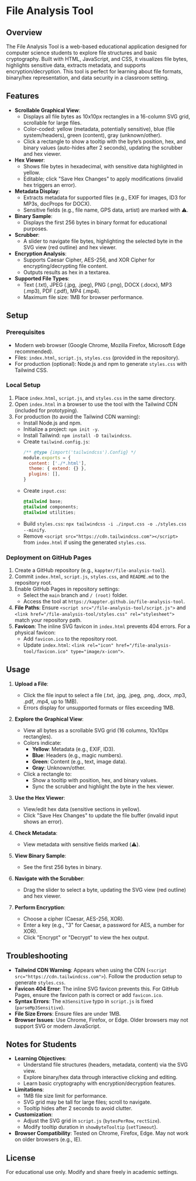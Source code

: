 # File Analysis Tool

## Overview

The File Analysis Tool is a web-based educational application designed for computer science students to explore file structures and basic cryptography. Built with HTML, JavaScript, and CSS, it visualizes file bytes, highlights sensitive data, extracts metadata, and supports encryption/decryption. This tool is perfect for learning about file formats, binary/hex representation, and data security in a classroom setting.

## Features

- **Scrollable Graphical View**:
  - Displays all file bytes as 10x10px rectangles in a 16-column SVG grid, scrollable for large files.
  - Color-coded: yellow (metadata, potentially sensitive), blue (file system/headers), green (content), gray (unknown/other).
  - Click a rectangle to show a tooltip with the byte’s position, hex, and binary values (auto-hides after 2 seconds), updating the scrubber and hex viewer.
- **Hex Viewer**:
  - Shows file bytes in hexadecimal, with sensitive data highlighted in yellow.
  - Editable; click "Save Hex Changes" to apply modifications (invalid hex triggers an error).
- **Metadata Display**:
  - Extracts metadata for supported files (e.g., EXIF for images, ID3 for MP3s, docProps for DOCX).
  - Sensitive fields (e.g., file name, GPS data, artist) are marked with ⚠️.
- **Binary Sample**:
  - Displays the first 256 bytes in binary format for educational purposes.
- **Scrubber**:
  - A slider to navigate file bytes, highlighting the selected byte in the SVG view (red outline) and hex viewer.
- **Encryption Analysis**:
  - Supports Caesar Cipher, AES-256, and XOR Cipher for encrypting/decrypting file content.
  - Outputs results as hex in a textarea.
- **Supported File Types**:
  - Text (.txt), JPEG (.jpg, .jpeg), PNG (.png), DOCX (.docx), MP3 (.mp3), PDF (.pdf), MP4 (.mp4).
  - Maximum file size: 1MB for browser performance.

## Setup

### Prerequisites
- Modern web browser (Google Chrome, Mozilla Firefox, Microsoft Edge recommended).
- Files: `index.html`, `script.js`, `styles.css` (provided in the repository).
- For production (optional): Node.js and npm to generate `styles.css` with Tailwind CSS.

### Local Setup
1. Place `index.html`, `script.js`, and `styles.css` in the same directory.
2. Open `index.html` in a browser to use the tool with the Tailwind CDN (included for prototyping).
3. For production (to avoid the Tailwind CDN warning):
   - Install Node.js and npm.
   - Initialize a project: `npm init -y`.
   - Install Tailwind: `npm install -D tailwindcss`.
   - Create `tailwind.config.js`:
     ```javascript
     /** @type {import('tailwindcss').Config} */
     module.exports = {
       content: ['./*.html'],
       theme: { extend: {} },
       plugins: [],
     }
     ```
   - Create `input.css`:
     ```css
     @tailwind base;
     @tailwind components;
     @tailwind utilities;
     ```
   - Build `styles.css`: `npx tailwindcss -i ./input.css -o ./styles.css --minify`.
   - Remove `<script src="https://cdn.tailwindcss.com"></script>` from `index.html` if using the generated `styles.css`.

### Deployment on GitHub Pages
1. Create a GitHub repository (e.g., `kappter/file-analysis-tool`).
2. Commit `index.html`, `script.js`, `styles.css`, and `README.md` to the repository root.
3. Enable GitHub Pages in repository settings:
   - Select the `main` branch and `/ (root)` folder.
   - Access the tool at `https://kappter.github.io/file-analysis-tool`.
4. **File Paths**: Ensure `<script src="/file-analysis-tool/script.js">` and `<link href="/file-analysis-tool/styles.css" rel="stylesheet">` match your repository path.
5. **Favicon**: The inline SVG favicon in `index.html` prevents 404 errors. For a physical favicon:
   - Add `favicon.ico` to the repository root.
   - Update `index.html`: `<link rel="icon" href="/file-analysis-tool/favicon.ico" type="image/x-icon">`.

## Usage

1. **Upload a File**:
   - Click the file input to select a file (.txt, .jpg, .jpeg, .png, .docx, .mp3, .pdf, .mp4, up to 1MB).
   - Errors display for unsupported formats or files exceeding 1MB.

2. **Explore the Graphical View**:
   - View all bytes as a scrollable SVG grid (16 columns, 10x10px rectangles).
   - Colors indicate:
     - **Yellow**: Metadata (e.g., EXIF, ID3).
     - **Blue**: Headers (e.g., magic numbers).
     - **Green**: Content (e.g., text, image data).
     - **Gray**: Unknown/other.
   - Click a rectangle to:
     - Show a tooltip with position, hex, and binary values.
     - Sync the scrubber and highlight the byte in the hex viewer.

3. **Use the Hex Viewer**:
   - View/edit hex data (sensitive sections in yellow).
   - Click "Save Hex Changes" to update the file buffer (invalid input shows an error).

4. **Check Metadata**:
   - View metadata with sensitive fields marked (⚠️).

5. **View Binary Sample**:
   - See the first 256 bytes in binary.

6. **Navigate with the Scrubber**:
   - Drag the slider to select a byte, updating the SVG view (red outline) and hex viewer.

7. **Perform Encryption**:
   - Choose a cipher (Caesar, AES-256, XOR).
   - Enter a key (e.g., "3" for Caesar, a password for AES, a number for XOR).
   - Click "Encrypt" or "Decrypt" to view the hex output.

## Troubleshooting

- **Tailwind CDN Warning**: Appears when using the CDN (`<script src="https://cdn.tailwindcss.com">`). Follow the production setup to generate `styles.css`.
- **Favicon 404 Error**: The inline SVG favicon prevents this. For GitHub Pages, ensure the favicon path is correct or add `favicon.ico`.
- **Syntax Errors**: The `m3Sensitive` typo in `script.js` is fixed (`parseMp3Sensitive`).
- **File Size Errors**: Ensure files are under 1MB.
- **Browser Issues**: Use Chrome, Firefox, or Edge. Older browsers may not support SVG or modern JavaScript.

## Notes for Students

- **Learning Objectives**:
  - Understand file structures (headers, metadata, content) via the SVG view.
  - Explore binary/hex data through interactive clicking and editing.
  - Learn basic cryptography with encryption/decryption features.
- **Limitations**:
  - 1MB file size limit for performance.
  - SVG grid may be tall for large files; scroll to navigate.
  - Tooltip hides after 2 seconds to avoid clutter.
- **Customization**:
  - Adjust the SVG grid in `script.js` (`bytesPerRow`, `rectSize`).
  - Modify tooltip duration in `showByteTooltip` (`setTimeout`).
- **Browser Compatibility**: Tested on Chrome, Firefox, Edge. May not work on older browsers (e.g., IE).

## License

For educational use only. Modify and share freely in academic settings.